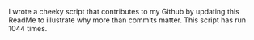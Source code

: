 I wrote a cheeky script that contributes to my Github by updating this ReadMe to illustrate why more than commits matter. This script has run 1044 times.